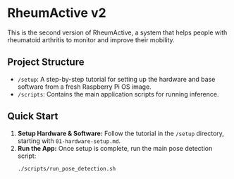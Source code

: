 # RheumActive v2

This is the second version of RheumActive, a system that helps people with rheumatoid arthritis to monitor and improve their mobility.

## Project Structure

* `/setup`: A step-by-step tutorial for setting up the hardware and base software from a fresh Raspberry Pi OS image.
* `/scripts`: Contains the main application scripts for running inference.

## Quick Start

1.  **Setup Hardware & Software:** Follow the tutorial in the `/setup` directory, starting with `01-hardware-setup.md`.
2.  **Run the App:** Once setup is complete, run the main pose detection script:
    ```bash
    ./scripts/run_pose_detection.sh
    ```

